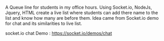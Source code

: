 A Queue line for students in my office hours. Using Socket.io, NodeJs, Jquery, HTML create a live list where students can add there name to the list and know how many are before them. Idea came from Socket.io demo for chat and its similarities to live list.

socket.io chat Demo : https://socket.io/demos/chat
